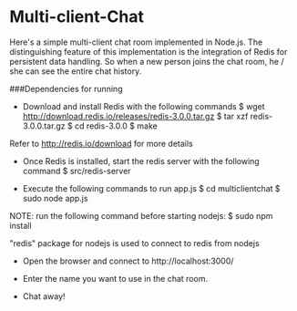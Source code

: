 # Multi-client-Chat

Here's a simple multi-client chat room implemented in Node.js. The distinguishing feature of this implementation is the integration of Redis for persistent data handling. So when a new person joins the chat room, he / she can see the entire chat history.

###Dependencies for running

- Download and install Redis with the following commands
$ wget http://download.redis.io/releases/redis-3.0.0.tar.gz
$ tar xzf redis-3.0.0.tar.gz
$ cd redis-3.0.0
$ make

Refer to http://redis.io/download for more details

- Once Redis is installed, start the redis server with the following command
$ src/redis-server


- Execute the following commands to run app.js
$ cd multiclientchat
$ sudo node app.js

NOTE: run the following command before starting nodejs:
$ sudo npm install

"redis" package for nodejs is used to connect to redis from nodejs


- Open the browser and connect to http://localhost:3000/

- Enter the name you want to use in the chat room.

- Chat away!


